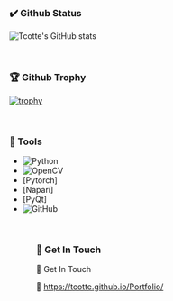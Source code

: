 <!-- ### Hi there 👋 -->

<!--
**tcotte/tcotte** is a ✨ _special_ ✨ repository because its `README.md` (this file) appears on your GitHub profile.

Here are some ideas to get you started:

- 🔭 I’m currently working on ...
- 🌱 I’m currently learning ...
- 👯 I’m looking to collaborate on ...
- 🤔 I’m looking for help with ...
- 💬 Ask me about ...
- 📫 How to reach me: ...
- 😄 Pronouns: ...
- ⚡ Fun fact: ...
-->

### ✔️ Github Status

![Tcotte's GitHub stats](https://github-readme-stats.vercel.app/api?username=tcotte&show_icons=true&theme=merko)

<br/>

 ### 🏆 Github Trophy
[![trophy](https://github-profile-trophy.vercel.app/?username=tcotte&row=1&column=3&theme=onedark)](https://github.com/tcotte/github-profile-trophy)

<br/>

 ### 🔨 Tools
<ul>
<li><img src="https://camo.githubusercontent.com/fec461a70436d2fe60330bad2204fd320557bdf21ac9877d6b3c04155c859a8b/68747470733a2f2f696d672e736869656c64732e696f2f62616467652f2d507974686f6e2d626c61636b3f7374796c653d666c6174266c6f676f3d707974686f6e266c696e6b3d68747470733a2f2f6769746875622e636f6d2f73696575776531" alt="Python" data-canonical-src="https://img.shields.io/badge/-Python-black?style=flat&amp;logo=python&amp;link=https://github.com/sieuwe1" style="max-width: 100%;"></li>
<li><img src="https://camo.githubusercontent.com/b59530b8d0f44ec6602f42c02c7f26443b3179db094d469fe1af7630141e95b2/68747470733a2f2f696d672e736869656c64732e696f2f62616467652f2d4f70656e43562d626c75653f7374796c653d666c6174266c6f676f3d6f70656e6376266c696e6b3d68747470733a2f2f6769746875622e636f6d2f73696575776531" alt="OpenCV" data-canonical-src="https://img.shields.io/badge/-OpenCV-blue?style=flat&amp;logo=opencv&amp;link=https://github.com/sieuwe1" style="max-width: 100%;"> </li>
<li>[Pytorch]</li> 
<li>[Napari]</li> 
<li>[PyQt]</li>
<li><img src="https://camo.githubusercontent.com/cb027c2f8d6816c604ada33a444e87c3af78568bf0c58ab6e58832fe4bec7c40/68747470733a2f2f696d672e736869656c64732e696f2f62616467652f2d4769744875622d3138313731373f7374796c653d666c6174266c6f676f3d676974687562266c696e6b3d68747470733a2f2f6769746875622e636f6d2f73696575776531" alt="GitHub" data-canonical-src="https://img.shields.io/badge/-GitHub-181717?style=flat&amp;logo=github&amp;link=https://github.com/sieuwe1" style="max-width: 100%;"></li>
<ul/>

<br/>

 ### 💬 Get In Touch
💬 Get In Touch

🚀 https://tcotte.github.io/Portfolio/
